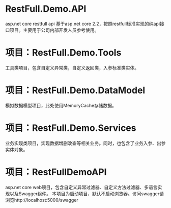 # RestFull.Demo.API
asp.net core restfull api
基于asp.net core 2.2，按照restfull标准实现的纯api接口项目。主要用于公司内部开发人员参考使用。
# 项目：RestFull.Demo.Tools
工具类项目，包含自定义异常类，自定义返回类，入参标准类实体。
# 项目：RestFull.Demo.DataModel
模拟数据模型项目，此处使用MemoryCache存储数据。
# 项目：RestFull.Demo.Services
业务实现类项目，实现数据增删改查等相关业务。同时，也包含了业务入参、出参实体对象。
# 项目：RestFullDemoAPI
asp.net core web项目，包含自定义异常过滤器、自定义方法过滤器、多语言实现以及Swagger组件。
本项目为启动项目，默认不启动浏览器。访问swagger请浏览http://localhost:5000/swagger
